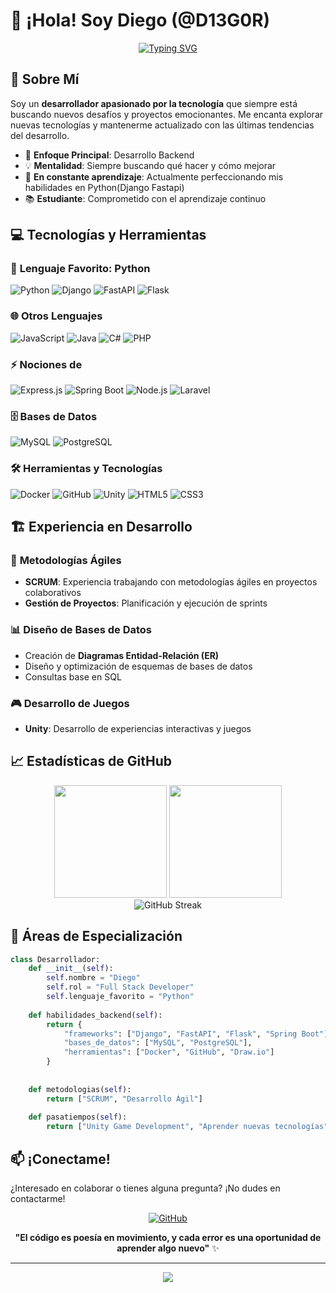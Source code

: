 # 👋 ¡Hola! Soy Diego (@D13G0R)

<div align="center">
  
  [![Typing SVG](https://readme-typing-svg.herokuapp.com?font=Fira+Code&size=22&duration=3000&pause=1000&color=36BCF7&center=true&vCenter=true&multiline=true&width=600&height=100&lines=Desarrollador+Full+Stack;Apasionado+por+la+Tecnolog%C3%ADa;Siempre+Aprendiendo+Algo+Nuevo)](https://git.io/typing-svg)
  
</div>

## 🚀 Sobre Mí

Soy un **desarrollador apasionado por la tecnología** que siempre está buscando nuevos desafíos y proyectos emocionantes. Me encanta explorar nuevas tecnologías y mantenerme actualizado con las últimas tendencias del desarrollo.

- 🎯 **Enfoque Principal**: Desarrollo Backend
- 💡 **Mentalidad**: Siempre buscando qué hacer y cómo mejorar
- 🌱 **En constante aprendizaje**: Actualmente perfeccionando mis habilidades en Python(Django Fastapi)
- 📚 **Estudiante**: Comprometido con el aprendizaje continuo

## 💻 Tecnologías y Herramientas

### 🐍 **Lenguaje Favorito: Python**
<div align="left">
  <img src="https://img.shields.io/badge/Python-3776AB?style=for-the-badge&logo=python&logoColor=white" alt="Python"/>
  <img src="https://img.shields.io/badge/Django-092E20?style=for-the-badge&logo=django&logoColor=white" alt="Django"/>
  <img src="https://img.shields.io/badge/FastAPI-009688?style=for-the-badge&logo=fastapi&logoColor=white" alt="FastAPI"/>
  <img src="https://img.shields.io/badge/Flask-000000?style=for-the-badge&logo=flask&logoColor=white" alt="Flask"/>
</div>

### 🌐 **Otros Lenguajes**
<div align="left">
  <img src="https://img.shields.io/badge/JavaScript-F7DF1E?style=for-the-badge&logo=javascript&logoColor=black" alt="JavaScript"/>
  <img src="https://img.shields.io/badge/Java-ED8B00?style=for-the-badge&logo=openjdk&logoColor=white" alt="Java"/>
  <img src="https://img.shields.io/badge/C%23-239120?style=for-the-badge&logo=c-sharp&logoColor=white" alt="C#"/>
  <img src="https://img.shields.io/badge/PHP-777BB4?style=for-the-badge&logo=php&logoColor=white" alt="PHP"/>
</div>

### ⚡ **Nociones de**
<div align="left">
  <img src="https://img.shields.io/badge/Express.js-404D59?style=for-the-badge" alt="Express.js"/>
  <img src="https://img.shields.io/badge/Spring_Boot-6DB33F?style=for-the-badge&logo=spring-boot&logoColor=white" alt="Spring Boot"/>
  <img src="https://img.shields.io/badge/Node.js-43853D?style=for-the-badge&logo=node.js&logoColor=white" alt="Node.js"/>
  <img src="https://img.shields.io/badge/Laravel-FF2D20?style=for-the-badge&logo=laravel&logoColor=white" alt="Laravel"/>
</div>

### 🗄️ **Bases de Datos**
<div align="left">
  <img src="https://img.shields.io/badge/MySQL-00000F?style=for-the-badge&logo=mysql&logoColor=white" alt="MySQL"/>
  <img src="https://img.shields.io/badge/PostgreSQL-316192?style=for-the-badge&logo=postgresql&logoColor=white" alt="PostgreSQL"/>
</div>

### 🛠️ **Herramientas y Tecnologías**
<div align="left">
  <img src="https://img.shields.io/badge/Docker-2496ED?style=for-the-badge&logo=docker&logoColor=white" alt="Docker"/>
  <img src="https://img.shields.io/badge/GitHub-100000?style=for-the-badge&logo=github&logoColor=white" alt="GitHub"/>
  <img src="https://img.shields.io/badge/Unity-100000?style=for-the-badge&logo=unity&logoColor=white" alt="Unity"/>
  <img src="https://img.shields.io/badge/HTML5-E34F26?style=for-the-badge&logo=html5&logoColor=white" alt="HTML5"/>
  <img src="https://img.shields.io/badge/CSS3-1572B6?style=for-the-badge&logo=css3&logoColor=white" alt="CSS3"/>
</div>

## 🏗️ **Experiencia en Desarrollo**

### 🎯 **Metodologías Ágiles**
- **SCRUM**: Experiencia trabajando con metodologías ágiles en proyectos colaborativos
- **Gestión de Proyectos**: Planificación y ejecución de sprints

### 📊 **Diseño de Bases de Datos**
- Creación de **Diagramas Entidad-Relación (ER)**
- Diseño y optimización de esquemas de bases de datos
- Consultas base en SQL

### 🎮 **Desarrollo de Juegos**
- **Unity**: Desarrollo de experiencias interactivas y juegos

## 📈 **Estadísticas de GitHub**

<div align="center">
  <img height="180em" src="https://github-readme-stats.vercel.app/api?username=D13G0R&show_icons=true&theme=tokyonight&include_all_commits=true&count_private=true"/>
  <img height="180em" src="https://github-readme-stats.vercel.app/api/top-langs/?username=D13G0R&layout=compact&langs_count=7&theme=tokyonight"/>
</div>

<div align="center">
  <img src="https://github-readme-streak-stats.herokuapp.com/?user=D13G0R&theme=tokyonight" alt="GitHub Streak"/>
</div>

## 🌟 **Áreas de Especialización**

```python
class Desarrollador:
    def __init__(self):
        self.nombre = "Diego"
        self.rol = "Full Stack Developer"
        self.lenguaje_favorito = "Python"
        
    def habilidades_backend(self):
        return {
            "frameworks": ["Django", "FastAPI", "Flask", "Spring Boot"],
            "bases_de_datos": ["MySQL", "PostgreSQL"],
            "herramientas": ["Docker", "GitHub", "Draw.io"]
        }
        
        
    def metodologias(self):
        return ["SCRUM", "Desarrollo Ágil"]
        
    def pasatiempos(self):
        return ["Unity Game Development", "Aprender nuevas tecnologías", "Musica", "Ejercicio"]
```

## 📫 **¡Conectame!**

¿Interesado en colaborar o tienes alguna pregunta? ¡No dudes en contactarme!

<div align="center">
  
  [![GitHub](https://img.shields.io/badge/GitHub-100000?style=for-the-badge&logo=github&logoColor=white)](https://github.com/D13G0R)
  
  **"El código es poesía en movimiento, y cada error es una oportunidad de aprender algo nuevo"** ✨
  
</div>

---

<div align="center">
  <img src="https://komarev.com/ghpvc/?username=D13G0R&color=blueviolet&style=flat-square&label=Visitas+al+perfil"/>
</div>
